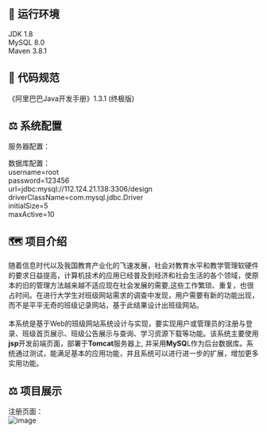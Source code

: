 ## :carousel_horse: 运行环境
JDK 1.8 </br>
MySQL 8.0 </br>
Maven 3.8.1 </br>
## :eagle: 代码规范
《阿里巴巴Java开发手册》1.3.1 (终极版)
## :balance_scale: 系统配置
服务器配置：</br>


数据库配置：</br>
username=root</br>
password=123456</br>
url=jdbc:mysql://112.124.21.138:3306/design</br>
driverClassName=com.mysql.jdbc.Driver</br>
initialSize=5</br>
maxActive=10</br>

## :world_map: 项目介绍 
随着信息时代以及我国教育产业化的飞速发展，社会对教育水平和教学管理软硬件的要求日益提高，计算机技术的应用已经普及到经济和社会生活的各个领域，使原本的旧的管理方法越来越不适应现在社会发展的需要,这些工作繁琐、重复，也很占时间。在进行大学生对班级网站需求的调查中发现，用户需要有新的功能出现，而不是平平无奇的班级记录网站，基于此结果设计出班级网站。</br></br>
本系统是基于Web的班级网站系统设计与实现，要实现用户或管理员的注册与登录、班级首页展示、班级公告展示与查询、学习资源下载等功能。该系统主要使用**jsp**开发前端页面，部署于**Tomcat**服务器上, 并采用**MySQ**L作为后台数据库。系统通过测试，能满足基本的应用功能，并且系统可以进行进一步的扩展，增加更多实用功能。
## :balance_scale: 项目展示  
注册页面：</br>
![image](https://github.com/wzy6432/ClassWebsite/project-show/注册页面.png)
